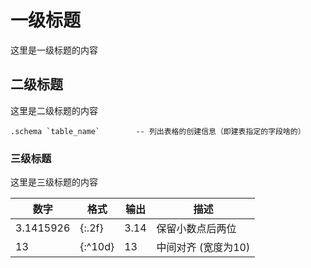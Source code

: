 # 一级标题

这里是一级标题的内容

## 二级标题

这里是二级标题的内容

```sqllite
.schema `table_name`		-- 列出表格的创建信息（即建表指定的字段啥的）
```

### 三级标题

这里是三级标题的内容

| 数字         | 格式      | 输出        | 描述                |
| ---------- | ------- | --------- | ----------------- |
| 3.1415926  | {:.2f}  | 3.14      | 保留小数点后两位          |
| 13         | {:^10d} | 13        | 中间对齐 (宽度为10)      |